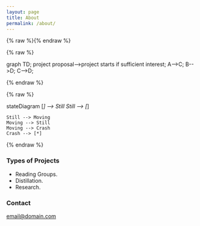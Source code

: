 ```yaml
---
layout: page
title: About
permalink: /about/
---
```


{% raw %}<script src="https://cdnjs.cloudflare.com/ajax/libs/mermaid/8.4.4/mermaid.min.js"></script>{% endraw %}


{% raw %}<div class="mermaid">
graph TD;
    project proposal-->project starts if sufficient interest;
    A-->C;
    B-->D;
    C-->D;
</div>{% endraw %}

{% raw %}<div class="mermaid">
stateDiagram
    [*] --> Still
    Still --> [*]

    Still --> Moving
    Moving --> Still
    Moving --> Crash
    Crash --> [*]
</div>{% endraw %}

### Types of Projects

- Reading Groups.
- Distillation.
- Research.


### Contact

[email@domain.com](mailto:email@domain.com)
